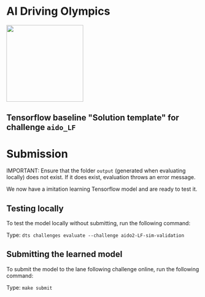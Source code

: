 <!-- do not modify - autogenerated -->

# AI Driving Olympics

<a href="http://aido.duckietown.org"><img width="200" src="https://www.duckietown.org/wp-content/uploads/2018/07/AIDO-768x512.png"/></a>


## Tensorflow baseline "Solution template" for challenge `aido_LF`

# Submission

IMPORTANT: Ensure that the folder `output` (generated when evaluating locally)
does not exist. If it does exist, evaluation throws an error message. 

We now have a imitation learning Tensorflow model and are ready to test it.

## Testing locally

To test the model locally without submitting, run the following command:

Type: `dts challenges evaluate --challenge aido2-LF-sim-validation`

## Submitting the learned model

To submit the model to the lane following challenge online, run the following command:

Type: `make submit`
